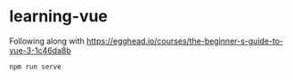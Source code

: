 # learning-vue

Following along with https://egghead.io/courses/the-beginner-s-guide-to-vue-3-1c46da8b

`npm run serve`

